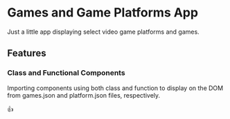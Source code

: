 # Games and Game Platforms App

Just a little app displaying select video game platforms and games. 

## Features

### Class and Functional Components

Importing components using both class and function to display on the DOM from games.json and platform.json files, respectively. 

:+1: